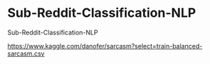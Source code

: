 # Sub-Reddit-Classification-NLP
Sub-Reddit-Classification-NLP

https://www.kaggle.com/danofer/sarcasm?select=train-balanced-sarcasm.csv
